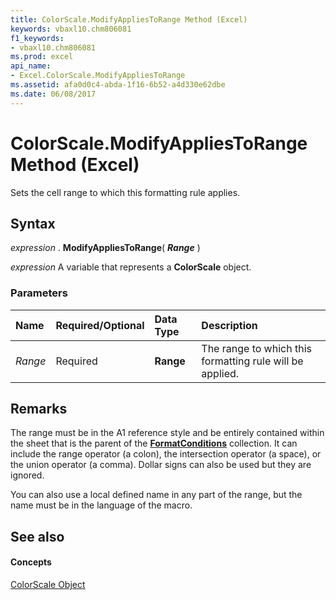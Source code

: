 ```yaml
---
title: ColorScale.ModifyAppliesToRange Method (Excel)
keywords: vbaxl10.chm806081
f1_keywords:
- vbaxl10.chm806081
ms.prod: excel
api_name:
- Excel.ColorScale.ModifyAppliesToRange
ms.assetid: afa0d0c4-abda-1f16-6b52-a4d330e62dbe
ms.date: 06/08/2017
---
```



# ColorScale.ModifyAppliesToRange Method (Excel)

Sets the cell range to which this formatting rule applies.


## Syntax

 _expression_ . **ModifyAppliesToRange**( **_Range_** )

 _expression_ A variable that represents a **ColorScale** object.


### Parameters



|**Name**|**Required/Optional**|**Data Type**|**Description**|
|:-----|:-----|:-----|:-----|
| _Range_|Required| **Range**|The range to which this formatting rule will be applied.|

## Remarks

The range must be in the A1 reference style and be entirely contained within the sheet that is the parent of the **[FormatConditions](formatconditions-object-excel.md)** collection. It can include the range operator (a colon), the intersection operator (a space), or the union operator (a comma). Dollar signs can also be used but they are ignored.

You can also use a local defined name in any part of the range, but the name must be in the language of the macro.


## See also


#### Concepts


[ColorScale Object](colorscale-object-excel.md)

